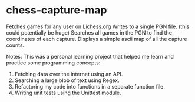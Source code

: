 # chess-capture-map
Fetches games for any user on Lichess.org
Writes to a single PGN file. (this could potentially be huge)
Searches all games in the PGN to find the coordinates of each capture. 
Displays a simple ascii map of all the capture counts. 

Notes:
This was a personal learning project that helped me learn and practice some programming concepts:
1. Fetching data over the internet using an API.
2. Searching a large blob of text using Regex.
3. Refactoring my code into functions in a separate function file.
4. Writing unit tests using the Unittest module.
